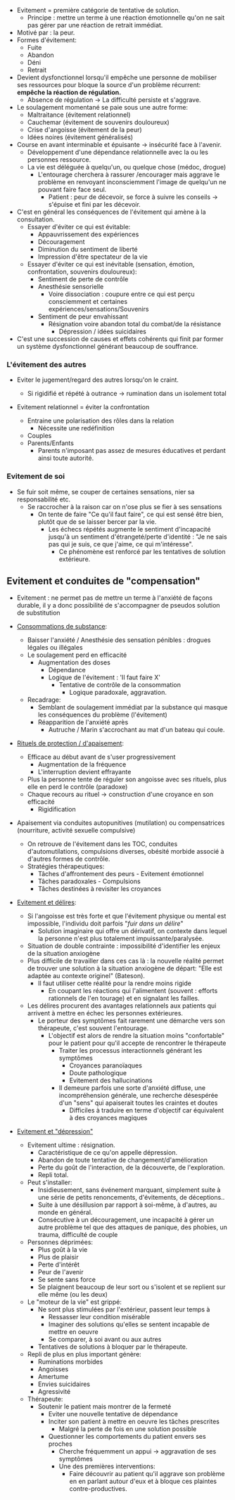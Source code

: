 
- Evitement = première catégorie de tentative de solution.
	- Principe : mettre un terme à une réaction émotionnelle qu'on ne sait pas gérer par une réaction de retrait immédiat.
- Motivé par : la peur. 
- Formes d'évitement:
	- Fuite
	- Abandon
	- Déni
	- Retrait 
- Devient dysfonctionnel lorsqu'il empêche une personne de mobiliser ses ressources pour bloque la source d'un problème récurrent: **empêche la réaction de régulation.** 
	- Absence de régulation -> La difficulté persiste et s'aggrave. 
- Le soulagement momentané se paie sous une autre forme:
	- Maltraitance (évitement relationnel)
	- Cauchemar (évitement de souvenirs douloureux)
	- Crise d'angoisse (évitement de la peur)
	- Idées noires (évitement généralisés)
- Course en avant interminable et épuisante -> insécurité face à l'avenir. 
	- Développement d'une dépendance relationnelle avec la ou les personnes ressource. 
	- La vie est déléguée à quelqu'un, ou quelque chose (médoc, drogue)
		- L'entourage cherchera à rassurer /encourager mais aggrave le problème en renvoyant inconsciemment l'image de quelqu'un ne pouvant faire face seul. 
			- Patient : peur de décevoir, se force à suivre les conseils -> s'épuise et fini par les décevoir. 
- C'est en général les conséquences de l'évitement qui amène à la consultation.
	- Essayer d'éviter ce qui est évitable:
		- Appauvrissement des expériences
		- Découragement
		- Diminution du sentiment de liberté 
		- Impression d'être spectateur de la vie
	- Essayer d'éviter ce qui est  inévitable (sensation, émotion, confrontation, souvenirs douloureux):
		- Sentiment de perte de contrôle 
		- Anesthésie sensorielle 
			- Voire dissociation : coupure entre ce qui est perçu consciemment et certaines expériences/sensations/Souvenirs 
		- Sentiment de peur envahissant 
			- Résignation voire  abandon total du combat/de la résistance
				- Dépression / idées suicidaires 
- C'est une succession de causes et effets cohérents qui finit par former un système dysfonctionnel générant beaucoup de souffrance.
### L'évitement des autres 

- Eviter le jugement/regard des autres lorsqu'on le craint.
	- Si rigidifié et répété à outrance -> rumination dans un isolement total

- Evitement relationnel = éviter la confrontation 
	- Entraine une polarisation des rôles dans la relation 
		- Nécessite une redéfinition
	- Couples 
	- Parents/Enfants 
		- Parents n'imposant pas assez de mesures éducatives et perdant ainsi toute autorité.

### Evitement de soi 

- Se fuir soit même, se couper de certaines sensations, nier sa responsabilité etc.
	- Se raccrocher à la raison car on n'ose plus se fier à ses sensations 
		- On tente de faire "Ce qu'il faut faire", ce qui est sensé être bien, plutôt que de se laisser bercer par la vie.
			- Les échecs répétés augmente le sentiment d'incapacité jusqu'à un sentiment d'étrangeté/perte d'identité : "Je ne sais pas qui je suis, ce que j'aime, ce qui m'intéresse".
				- Ce phénomène est renforcé par les tentatives de solution extérieure. 

## Evitement et conduites de "compensation"

- Evitement : ne permet pas de mettre un terme à l'anxiété de façons durable, il y a donc possibilité de s'accompagner de pseudos solution de substitution 

- <u>Consommations de substance</u>:
	- Baisser l'anxiété / Anesthésie des sensation pénibles : drogues légales ou illégales 
	- Le soulagement perd en efficacité
		- Augmentation des doses
			- Dépendance
			- Logique de l'évitement : 'Il faut faire X'
				- Tentative de contrôle de la consommation
					- Logique paradoxale, aggravation.
	- Recadrage:
		- Semblant de soulagement immédiat par la substance  qui masque les conséquences du problème (l'évitement)
		- Réapparition de l'anxiété après 
			- Autruche / Marin s'accrochant au mat d'un bateau qui coule.

- <u>Rituels de protection / d'apaisement</u>:
	- Efficace au début avant de s'user progressivement
		- Augmentation de la fréquence
		- L'interruption devient effrayante
	- Plus la personne tente de réguler son angoisse avec ses rituels, plus elle en perd le contrôle (paradoxe)
	- Chaque recours au rituel -> construction d'une croyance en son efficacité
		- Rigidification

- Apaisement via conduites autopunitives (mutilation) ou compensatrices (nourriture, activité sexuelle compulsive)
	- On retrouve de l'évitement dans les TOC, conduites d'automutilations, compulsions diverses, obésité morbide associé à d'autres formes de contrôle. 
	- Stratégies thérapeutiques:
		- Tâches d'affrontement des peurs - Evitement émotionnel
		- Tâches paradoxales - Compulsions 
		- Tâches destinées à revisiter les croyances 

- <u>Evitement et délires</u>: 
	- Si l'angoisse est très forte et que l'évitement physique ou mental est impossible, l'individu doit parfois "*fuir dans un délire*" 
		- Solution imaginaire qui offre un dérivatif, on contexte dans lequel la personne n'est plus totalement impuissante/paralysée. 
	- Situation de double contrainte : impossibilité d'identifier les enjeux de la situation anxiogène 
	- Plus difficile de travailler dans ces cas là : la nouvelle réalité permet de trouver une solution à la situation anxiogène de départ: "Elle est adaptée au contexte originel" (Bateson).
		- Il faut utiliser cette réalité pour la rendre moins rigide
			- En coupant les réactions qui l'alimentent (souvent : efforts rationnels de l'en tourage) et en signalant les failles.
	- Les délires procurent des avantages relationnels aux patients qui arrivent à mettre en échec les personnes extérieures.
		- Le porteur des symptômes fait rarement une démarche vers son thérapeute, c'est souvent l'entourage. 
			- L'objectif est alors de rendre la situation moins "confortable" pour le patient pour qu'il accepte de rencontrer le thérapeute
				- Traiter les processus interactionnels générant les symptômes
					- Croyances paranoïaques 
					- Doute pathologique 
					- Evitement des hallucinations 
				- Il demeure parfois une sorte d'anxiété diffuse, une incompréhension générale, une recherche désespérée d'un "sens" qui apaiserait toutes les craintes et doutes
					- Difficiles à traduire en terme d'objectif car équivalent à des croyances magiques 

- <u>Evitement et "dépression"</u> 
	- Evitement ultime : résignation.
		- Caractéristique de ce qu'on appelle dépression.
		- Abandon de toute tentative de changement/d'amélioration
		- Perte du goût de l'interaction, de la découverte, de l'exploration.
		- Repli total.
	- Peut s'installer:
		- Insidieusement, sans événement marquant, simplement suite à une série de petits renoncements, d'évitements, de déceptions..
		- Suite à une désillusion par rapport à soi-même, à d'autres, au monde en général.
		- Consécutive à un découragement, une incapacité à gérer un autre problème tel que des attaques de panique, des phobies, un trauma, difficulté de couple 
	- Personnes déprimées:
		- Plus goût à la vie 
		- Plus de plaisir 
		- Perte d'intérêt 
		- Peur de l'avenir 
		- Se sente sans force
		- Se plaignent beaucoup de leur sort ou s'isolent et se replient sur elle même (ou les deux)
	- Le "moteur de la vie" est grippé:
		- Ne sont plus stimulées par l'extérieur, passent leur temps à
			- Ressasser leur condition misérable 
			- Imaginer des solutions qu'elles se sentent incapable de mettre en oeuvre 
			- Se comparer, à soi avant ou aux autres
		- Tentatives de solutions à bloquer par le thérapeute.
	- Repli de plus en plus important génère:
		- Ruminations morbides 
		- Angoisses
		- Amertume
		- Envies suicidaires
		- Agressivité
	- Thérapeute:
		- Soutenir le patient mais montrer de la fermeté 
			- Eviter une nouvelle tentative de dépendance
			- Inciter son patient à mettre en oeuvre les tâches prescrites 
				- Malgré la perte de fois en une solution possible 
			- Questionner les comportements du patient envers ses proches 
				- Cherche fréquemment un appui -> aggravation de ses symptômes 
				- Une des premières interventions:
					- Faire découvrir au patient qu'il aggrave son problème en en parlant autour d'eux et à bloque ces plaintes contre-productives. 
